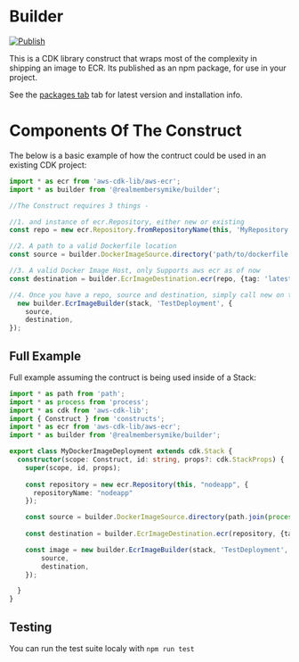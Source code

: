 # Builder

[![Publish](https://github.com/realmembersymike/builder/actions/workflows/publish.yml/badge.svg)](https://github.com/realmembersymike/builder/actions/workflows/publish.yml)

This is a CDK library construct that wraps most of the complexity in shipping an image to ECR. Its published as an npm package, for use in your project.

See the [packages tab](https://github.com/realmembersymike/builder/pkgs/npm/builder) tab for latest version and installation info.


# Components Of The Construct

The below is a basic example of how the contruct could be used in an existing CDK project:

```typescript
import * as ecr from 'aws-cdk-lib/aws-ecr';
import * as builder from '@realmembersymike/builder';

//The Construct requires 3 things - 

//1. and instance of ecr.Repository, either new or existing
const repo = new ecr.Repository.fromRepositoryName(this, 'MyRepository', 'latest');

//2. A path to a valid Dockerfile location
const source = builder.DockerImageSource.directory('path/to/dockerfile');

//3. A valid Docker Image Host, only Supports aws ecr as of now
const destination = builder.EcrImageDestination.ecr(repo, {tag: 'latest'});

//4. Once you have a repo, source and destination, simply call new on the builder
  new builder.EcrImageBuilder(stack, 'TestDeployment', {
    source,
    destination,
});
```


## Full Example

Full example assuming the contruct is being used inside of a Stack:

```typescript
import * as path from 'path';
import * as process from 'process';
import * as cdk from 'aws-cdk-lib';
import { Construct } from 'constructs';
import * as ecr from 'aws-cdk-lib/aws-ecr';
import * as builder from '@realmembersymike/builder';

export class MyDockerImageDeployment extends cdk.Stack {
  constructor(scope: Construct, id: string, props?: cdk.StackProps) {
    super(scope, id, props);
    
    const repository = new ecr.Repository(this, "nodeapp", {
      repositoryName: "nodeapp"
    });

    const source = builder.DockerImageSource.directory(path.join(process.cwd()));
    
    const destination = builder.EcrImageDestination.ecr(repository, {tag: 'latest'});

    const image = new builder.EcrImageBuilder(stack, 'TestDeployment', {
        source,
        destination,
    });

  }
}

```

## Testing

You can run the test suite localy with `npm run test`


